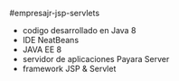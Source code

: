 #empresajr-jsp-servlets

* codigo desarrollado en Java 8
* IDE NeatBeans
* JAVA EE 8
* servidor de aplicaciones Payara Server
* framework JSP & Servlet
